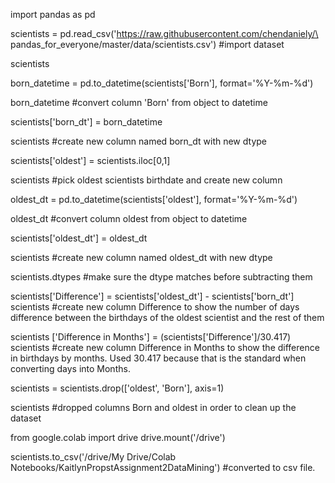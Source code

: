 import pandas as pd

scientists = pd.read_csv('https://raw.githubusercontent.com/chendaniely/\
pandas_for_everyone/master/data/scientists.csv')
#import dataset

scientists

born_datetime = pd.to_datetime(scientists['Born'], format='%Y-%m-%d')

born_datetime
#convert column 'Born' from object to datetime

scientists['born_dt'] = born_datetime

scientists
#create new column named born_dt with new dtype

scientists['oldest'] = scientists.iloc[0,1]

scientists
#pick oldest scientists birthdate and create new column

oldest_dt = pd.to_datetime(scientists['oldest'], format='%Y-%m-%d')

oldest_dt
#convert column oldest from object to datetime

scientists['oldest_dt'] = oldest_dt

scientists
#create new column named oldest_dt with new dtype

scientists.dtypes
#make sure the dtype matches before subtracting them 

scientists['Difference'] = scientists['oldest_dt'] - scientists['born_dt']
scientists
#create new column Difference to show the number of days difference between the birthdays of the oldest scientist and the rest of them

scientists ['Difference in Months'] = (scientists['Difference']/30.417)
scientists
#create new column Difference in Months to show the difference in birthdays by months. Used 30.417 because that is the standard when converting days into Months. 

scientists = scientists.drop(['oldest', 'Born'], axis=1)

scientists
#dropped columns Born and oldest in order to clean up the dataset

from google.colab import drive
drive.mount('/drive')

scientists.to_csv('/drive/My Drive/Colab Notebooks/KaitlynPropstAssignment2DataMining')
#converted to csv file.
